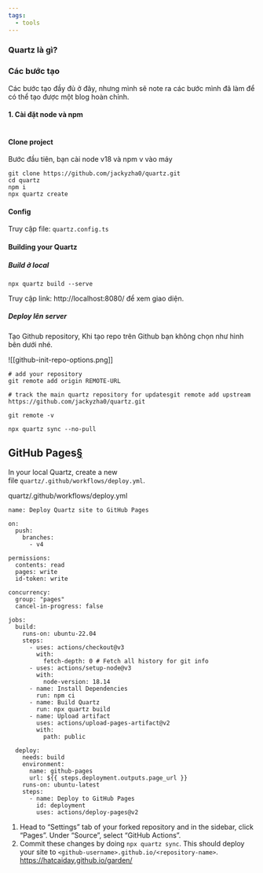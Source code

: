 ```yaml
---
tags:
  - tools
---
```


### Quartz là gì?


### Các bước tạo
Các bước tạo đầy đủ ở đây, nhưng mình sẽ note ra các bước mình đã làm để có thể tạo được một blog hoàn chỉnh.

#### 1. Cài đặt node và npm

```

```
#### Clone project
Bước đầu tiên, bạn cài node v18 và npm v vào máy

```
git clone https://github.com/jackyzha0/quartz.git
cd quartz
npm i
npx quartz create
```

#### Config
Truy cập file: `quartz.config.ts`


#### Building your Quartz

##### Build ở local

```
npx quartz build --serve
```

Truy cập link: http://localhost:8080/ để xem giao diện.

##### Deploy lên server

Tạo Github repository,
Khi tạo repo trên Github bạn không chọn như hình bên dưới nhé.

![[github-init-repo-options.png]]

```
# add your repository
git remote add origin REMOTE-URL 

# track the main quartz repository for updatesgit remote add upstream https://github.com/jackyzha0/quartz.git
```

```
git remote -v
```

```
npx quartz sync --no-pull
```


## GitHub Pages[§](https://quartz.jzhao.xyz/hosting#github-pages)

In your local Quartz, create a new file `quartz/.github/workflows/deploy.yml`.

quartz/.github/workflows/deploy.yml

```
name: Deploy Quartz site to GitHub Pages
 
on:
  push:
    branches:
      - v4
 
permissions:
  contents: read
  pages: write
  id-token: write
 
concurrency:
  group: "pages"
  cancel-in-progress: false
 
jobs:
  build:
    runs-on: ubuntu-22.04
    steps:
      - uses: actions/checkout@v3
        with:
          fetch-depth: 0 # Fetch all history for git info
      - uses: actions/setup-node@v3
        with:
          node-version: 18.14
      - name: Install Dependencies
        run: npm ci
      - name: Build Quartz
        run: npx quartz build
      - name: Upload artifact
        uses: actions/upload-pages-artifact@v2
        with:
          path: public
 
  deploy:
    needs: build
    environment:
      name: github-pages
      url: ${{ steps.deployment.outputs.page_url }}
    runs-on: ubuntu-latest
    steps:
      - name: Deploy to GitHub Pages
        id: deployment
        uses: actions/deploy-pages@v2
```

1. Head to “Settings” tab of your forked repository and in the sidebar, click “Pages”. Under “Source”, select “GitHub Actions”.
2. Commit these changes by doing `npx quartz sync`. This should deploy your site to `<github-username>.github.io/<repository-name>`.
	https://hatcaiday.github.io/garden/